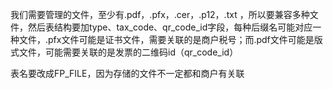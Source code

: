 我们需要管理的文件，至少有.pdf，.pfx，.cer，.p12，.txt  ，所以要兼容多种文件，然后表结构要加type、tax_code、qr_code_id字段，每种后缀名可能对应一种文件，.pfx文件可能是证书文件，需要关联的是商户税号；而.pdf文件可能是版式文件，可能需要关联的是发票的二维码id（qr_code_id）

表名要改成FP_FILE，因为存储的文件不一定都和商户有关联  





